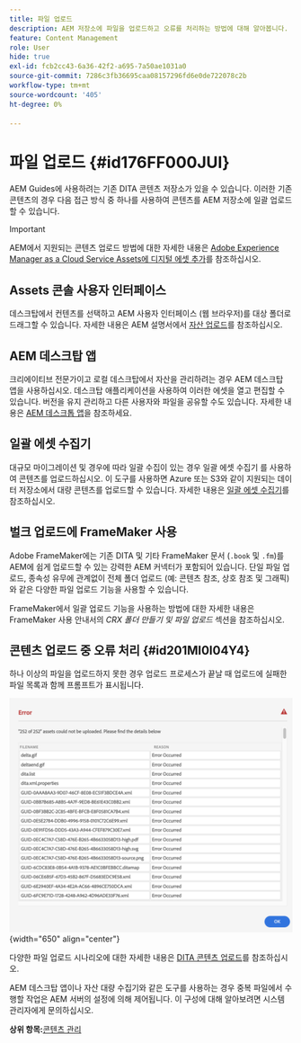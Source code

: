 ```yaml
---
title: 파일 업로드
description: AEM 저장소에 파일을 업로드하고 오류를 처리하는 방법에 대해 알아봅니다. 에셋 콘솔 사용자 인터페이스, AEM 데스크탑 앱, 에셋 일괄 수집기를 알고 일괄 업로드에 FrameMaker을 사용합니다.
feature: Content Management
role: User
hide: true
exl-id: fcb2cc43-6a36-42f2-a695-7a50ae1031a0
source-git-commit: 7286c3fb36695caa08157296fd6e0de722078c2b
workflow-type: tm+mt
source-wordcount: '405'
ht-degree: 0%

---
```


# 파일 업로드 {#id176FF000JUI}

AEM Guides에 사용하려는 기존 DITA 콘텐츠 저장소가 있을 수 있습니다. 이러한 기존 콘텐츠의 경우 다음 접근 방식 중 하나를 사용하여 콘텐츠를 AEM 저장소에 일괄 업로드할 수 있습니다.

>[!IMPORTANT]
>
> AEM에서 지원되는 콘텐츠 업로드 방법에 대한 자세한 내용은 [Adobe Experience Manager as a Cloud Service Assets에 디지털 에셋 추가](https://experienceleague.adobe.com/docs/experience-manager-cloud-service/assets/manage/add-assets.html)를 참조하십시오.

## Assets 콘솔 사용자 인터페이스

데스크탑에서 컨텐츠를 선택하고 AEM 사용자 인터페이스 \(웹 브라우저\)를 대상 폴더로 드래그할 수 있습니다. 자세한 내용은 AEM 설명서에서 [자산 업로드](https://experienceleague.adobe.com/docs/experience-manager-cloud-service/assets/manage/add-assets.html#upload-assets)를 참조하십시오.

## AEM 데스크탑 앱

크리에이티브 전문가이고 로컬 데스크탑에서 자산을 관리하려는 경우 AEM 데스크탑 앱을 사용하십시오. 데스크탑 애플리케이션을 사용하여 이러한 에셋을 열고 편집할 수 있습니다. 버전을 유지 관리하고 다른 사용자와 파일을 공유할 수도 있습니다. 자세한 내용은 [AEM 데스크톱 앱](https://experienceleague.adobe.com/docs/experience-manager-desktop-app/using/using.html)을 참조하세요.

## 일괄 에셋 수집기

대규모 마이그레이션 및 경우에 따라 일괄 수집이 있는 경우 일괄 에셋 수집기 를 사용하여 콘텐츠를 업로드하십시오. 이 도구를 사용하면 Azure 또는 S3와 같이 지원되는 데이터 저장소에서 대량 콘텐츠를 업로드할 수 있습니다. 자세한 내용은 [일괄 에셋 수집기](https://experienceleague.adobe.com/docs/experience-manager-cloud-service/assets/manage/add-assets.html?lang=en#asset-bulk-ingestor)를 참조하십시오.

## 벌크 업로드에 FrameMaker 사용

Adobe FrameMaker에는 기존 DITA 및 기타 FrameMaker 문서 \(`.book` 및 `.fm`\)를 AEM에 쉽게 업로드할 수 있는 강력한 AEM 커넥터가 포함되어 있습니다. 단일 파일 업로드, 종속성 유무에 관계없이 전체 폴더 업로드 \(예: 콘텐츠 참조, 상호 참조 및 그래픽\)와 같은 다양한 파일 업로드 기능을 사용할 수 있습니다.

FrameMaker에서 일괄 업로드 기능을 사용하는 방법에 대한 자세한 내용은 FrameMaker 사용 안내서의 *CRX 폴더 만들기 및 파일 업로드* 섹션을 참조하십시오.

## 콘텐츠 업로드 중 오류 처리 {#id201MI0I04Y4}

하나 이상의 파일을 업로드하지 못한 경우 업로드 프로세스가 끝날 때 업로드에 실패한 파일 목록과 함께 프롬프트가 표시됩니다.

![](images/uuid-files-failed-to-upload_cs.png){width="650" align="center"}

다양한 파일 업로드 시나리오에 대한 자세한 내용은 [DITA 콘텐츠 업로드](authoring-file-management.md#)를 참조하십시오.

AEM 데스크탑 앱이나 자산 대량 수집기와 같은 도구를 사용하는 경우 중복 파일에서 수행할 작업은 AEM 서버의 설정에 의해 제어됩니다. 이 구성에 대해 알아보려면 시스템 관리자에게 문의하십시오.

**상위 항목:**&#x200B;[&#x200B;콘텐츠 관리](authoring.md)

